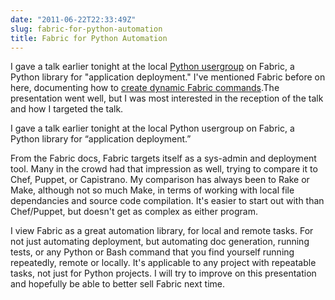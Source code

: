 ```yaml
---
date: "2011-06-22T22:33:49Z"
slug: fabric-for-python-automation
title: Fabric for Python Automation
---
```


I gave a talk earlier tonight at the local [Python usergroup][1] on Fabric, a
Python library for "application deployment." I've mentioned Fabric before on
here, documenting how to [create dynamic Fabric commands][2].The presentation
went well, but I was most interested in the reception of the talk and how I
targeted the talk.

I gave a talk earlier tonight at the local Python usergroup on Fabric, a Python
library for “application deployment.”

<script async class="speakerdeck-embed"
data-id="8e357540dfa60130dca216e8f5cd5baf" data-ratio="1.33333333333333"
src="//speakerdeck.com/assets/embed.js"></script>

From the Fabric docs, Fabric targets itself as a sys-admin and deployment tool.
Many in the crowd had that impression as well, trying to compare it to Chef,
Puppet, or Capistrano. My comparison has always been to Rake or Make, although
not so much Make, in terms of working with local file dependancies and source
code compilation. It's easier to start out with than Chef/Puppet, but doesn't
get as complex as either program.

I view Fabric as a great automation library, for local and remote tasks. For not
just automating deployment, but automating doc generation, running tests, or any
Python or Bash command that you find yourself running repeatedly, remote or
locally. It's applicable to any project with repeatable tasks, not just for
Python projects. I will try to improve on this presentation and hopefully be
able to better sell Fabric next time.

[1]: http://twitter.com/#!/pghpy
[2]: /2011/02/17/dynamic-fabric-commands-for-managing-cloud-servers
